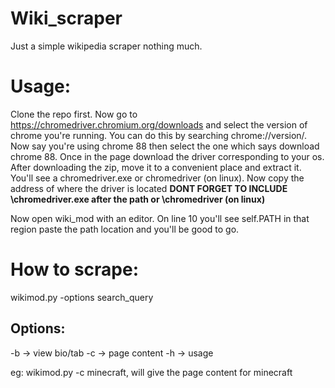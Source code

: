 # Wiki_scraper
 
 Just a simple wikipedia scraper nothing much. 
 
 # Usage:
 Clone the repo first. Now go to https://chromedriver.chromium.org/downloads and select the version of chrome you're running. You can do this by searching chrome://version/.
 Now say you're using chrome 88 then select the one which says download chrome 88. Once in the page download the driver corresponding to your os.
 After downloading the zip, move it to a convenient place and extract it. You'll see a chromedriver.exe or chromedriver (on linux). Now copy the address of where the driver is    located __DONT FORGET TO INCLUDE \chromedriver.exe after the path or \chromedriver (on linux)__

 Now open wiki_mod with an editor. On line 10 you'll see self.PATH in that region paste the path location and you'll be good to go.
 
 # How to scrape:

 wikimod.py -options search_query
 
## Options:
 -b -> view bio/tab
 -c -> page content
 -h -> usage
 
 eg: wikimod.py -c minecraft, will give the page content for minecraft
